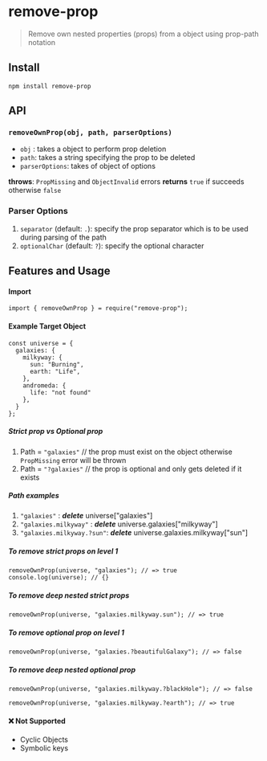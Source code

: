 # remove-prop

> Remove own nested properties (props) from a object using prop-path notation

## Install

`npm install remove-prop`

## API

### `removeOwnProp(obj, path, parserOptions)`

- `obj` : takes a object to perform prop deletion
- `path`: takes a string specifying the prop to be deleted
- `parserOptions`: takes of object of options

**throws**: `PropMissing` and `ObjectInvalid` errors
**returns** `true` if succeeds otherwise `false`

### Parser Options

1. `separator` (default: `.`): specify the prop separator which is to be used during parsing of the path
2. `optionalChar` (default: `?`): specify the optional character

## Features and Usage

#### Import

```
import { removeOwnProp } = require("remove-prop");
```

#### Example Target Object

```
const universe = {
  galaxies: {
    milkyway: {
      sun: "Burning",
      earth: "Life",
    },
    andromeda: {
      life: "not found"
    },
  }
};
```

##### Strict prop vs Optional prop

1. Path = `"galaxies"` // the prop must exist on the object otherwise `PropMissing` error will be thrown
2. Path = `"?galaxies"` // the prop is optional and only gets deleted if it exists

##### Path examples

1. `"galaxies"` : **_delete_** universe["galaxies"]
2. `"galaxies.milkyway"` : **_delete_** universe.galaxies["milkyway"]
3. `"galaxies.milkyway.?sun"`: **_delete_** universe.galaxies.milkyway["sun"]

##### To remove strict props on level 1

```
removeOwnProp(universe, "galaxies"); // => true
console.log(universe); // {}
```

##### To remove deep nested strict props

```
removeOwnProp(universe, "galaxies.milkyway.sun"); // => true
```

##### To remove optional prop on level 1

```
removeOwnProp(universe, "galaxies.?beautifulGalaxy"); // => false
```

##### To remove deep nested optional prop

```
removeOwnProp(universe, "galaxies.milkyway.?blackHole"); // => false
```

```
removeOwnProp(universe, "galaxies.milkyway.?earth"); // => true
```

#### ❌ Not Supported

- Cyclic Objects
- Symbolic keys
